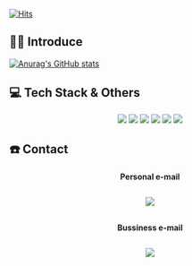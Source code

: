 [![Hits](https://hits.seeyoufarm.com/api/count/incr/badge.svg?url=https%3A%2F%2Fgithub.com%2Fjewerlykim&count_bg=%2379C83D&title_bg=%23555555&icon=&icon_color=%23E7E7E7&title=hits&edge_flat=false)](https://hits.seeyoufarm.com)

## 👋🏻 Introduce
<!-- - 🖋 technical writing or something my own in velog https://velog.io/@jewelrykim -->

[![Anurag's GitHub stats](https://github-readme-stats.vercel.app/api?username=jewerlykim)](https://github.com/anuraghazra/github-readme-stats)


## 💻 Tech Stack & Others

<p align="center">
    <img src="https://img.shields.io/badge/Solidity-363636?style=flat-square&logo=Solidity&logoColor=white"/>
    <img src="https://img.shields.io/badge/Python-3766AB?style=flat-square&logo=Python&logoColor=white"/>
    <img src="https://img.shields.io/badge/Kotlin-0095D5?style=flat-square&logo=kotlin&logoColor=white"/>    
    <img src="https://img.shields.io/badge/C-A8B9CC?style=flat-square&logo=C&logoColor=white"/>
    <img src="https://img.shields.io/badge/Android-3DDC84?style=flat-square&logo=android&logoColor=white"/>
    <img src="https://img.shields.io/badge/Swift-FA7343?style=flat-square&logo=Swift&logoColor=white"/>
</p>


## ☎️ Contact
<div align="center">
    <h4>Personal e-mail</h4>
    <a href="mailto:jsjs21good@gmail.com">
        <img 
            src="https://img.shields.io/badge/Gmail-D14836?style=for-the-badge&logo=gmail&logoColor=white&link=https://instagram.com/leejieuns2/"
            style="height: auto; margin-left: 20px; margin-right: 20px; padding: 10px;"/>
    </a>
</div>
<div align="center">
    <h4>Bussiness e-mail</h4>
    <a href="mailto:boseok.kim@dsclabel.co.kr">
        <img 
            src="https://img.shields.io/badge/Gmail-D14836?style=for-the-badge&logo=gmail&logoColor=white&link=https://instagram.com/leejieuns2/"
            style="height: auto; margin-left: 20px; margin-right: 20px; padding: 10px;"/>
    </a>
</div>
